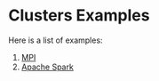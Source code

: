 # Clusters Examples

Here is a list of examples:
1. [MPI](./01-mpi)
2. [Apache Spark](./02-spark-apache)
